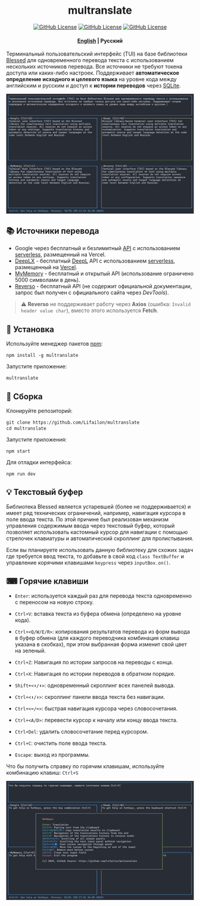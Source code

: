 <h1 align="center">
    multranslate
</h1>

<p align="center">
<a href="https://www.npmjs.com/package/multranslate"><img title="GitHub License"src="https://img.shields.io/npm/v/multranslate?logo=npm&logoColor=red"></a>
<a href="https://www.npmjs.com/package/multranslate"><img title="GitHub License"src="https://img.shields.io/github/languages/top/Lifailon/multranslate?logo=JavaScript&color=yellow"></a>
<a href="https://github.com/Lifailon/multranslate/blob/rsa/LICENSE"><img title="GitHub License"src="https://img.shields.io/github/license/Lifailon/multranslate?logo=readme&logoColor=white&color=white"></a>
</p>

<h4 align="center">
 <a href="README.md">English</a> | <strong>Русский</strong>
</h4>

Терминальный пользовательский интерфейс (TUI) на базе библиотеки [Blessed](https://github.com/chjj/blessed) для одновременного перевода текста с использованием нескольких источников перевода. Все источники не требуют токена доступа или каких-либо настроек. Поддерживает **автоматическое определение исходного и целевого языка** на уровне кода между английским и русским и доступ к **истории переводов** через [SQLite](https://github.com/WiseLibs/better-sqlite3).

![interface](/image/interface.jpg)

## 📚 Источники перевода

- Google через бесплатный и безлимитный [API](https://github.com/matheuss/google-translate-api) с использованием [serverless](https://github.com/olavoparno/translate-serverless-vercel), размещенный на Vercel.
- [DeepLX](https://github.com/OwO-Network/DeepLX) - бесплатный [DeepL](https://deepl.com) API с использованием [serverless](https://github.com/LegendLeo/deeplx-serverless), размещенный на [Vercel](https://github.com/bropines/Deeplx-vercel).
- [MyMemory](https://mymemory.translated.net/doc/spec.php) - бесплатный и открытый API (использование ограничено 5000 символами в день).
- [Reverso](https://www.reverso.net) - бесплатный API (не содержит официальной документации, запрос был получен с официального сайта через *DevTools*).

> ⚠ **Reverso** не поддерживает работу через **Axios** (ошибка: `Invalid header value char`), вместо этого используется **Fetch**.

## 🚀 Установка

Используйте менеджер пакетов [npm](https://www.npmjs.com/package/multranslate):

```shell
npm install -g multranslate
```

Запустите приложение:

```shell
multranslate
```

## 🔧 Сборка

Клонируйте репозиторий:

```shell
git clone https://github.com/Lifailon/multranslate
cd multranslate
```

Запустите приложения:

```shell
npm start
```

Для отладки интерфейса:

```shell
npm run dev
```

## 💡 Текстовый буфер

Библиотека Blessed является устаревшей (более не поддерживается) и имеет ряд технических ограничений, например, навигация курсора в поле ввода текста. По этой причине был реализован механизм управления содержимым ввода через текстовый буфер, который позволяет использовать кастомный курсор для навигации с помощью стрелочек клавиатуры и автоматический скроллинг для пролистывания.

Если вы планируете использовать данную библиотеку для схожих задач где требуется ввод текста, то добавьте в свой код `class TextBuffer` и управление корячими клавишами `keypress` через `inputBox.on()`.

## ⌨ Горячие клавиши

- `Enter`: используется каждый раз для перевода текста одновременно с переносом на новую строку.

- `Ctrl+V`: вставка текста из буфера обмена (определено на уровне кода).

- `Ctrl+<Q/W/E/R>`: копирования результатов перевода из форм вывода в буфер обмена (для каждого переводчика комбинация клавиш указана в скобках), при этом выбранная форма изменит свой цвет на зеленый.

- `Ctrl+Z`: Навигация по истории запросов на переводы с конца.

- `Ctrl+X`: Навигация по истории переводов в обратном порядке.

- `Shift+<⬆/⬇>`: одновременный скроллинг всех панелей вывода.

- `Ctrl+<⬆/⬇>`: скроллинг панели ввода текста без навигации.

- `Ctrl+<⬅/➡>`: быстрая навигация курсора через словосочетания.

- `Ctrl+<A/D>`: перевести курсор к началу или концу ввода текста.

- `Ctrl+Del`: удалить словосочетание перед курсором.

- `Ctrl+C`: очистить поле ввода текста.

- `Escape`: выход из программы.

Что бы получить справку по горячим клавишам, используйте комбинацию клавиш: `Ctrl+S`

![interface](/image/hotkeys.jpg)
